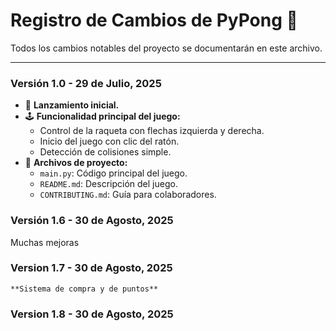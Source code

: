 # Registro de Cambios de PyPong 🏓

Todos los cambios notables del proyecto se documentarán en este archivo.

---

### Versión 1.0 - 29 de Julio, 2025

* 🎉 **Lanzamiento inicial.**
* 🕹️ **Funcionalidad principal del juego:**
    * Control de la raqueta con flechas izquierda y derecha.
    * Inicio del juego con clic del ratón.
    * Detección de colisiones simple.
* 📄 **Archivos de proyecto:**
    * `main.py`: Código principal del juego.
    * `README.md`: Descripción del juego.
    * `CONTRIBUTING.md`: Guía para colaboradores.
    
### Versión 1.6 - 30 de Agosto, 2025
   
   Muchas mejoras
   
### Version 1.7 - 30 de Agosto, 2025

    **Sistema de compra y de puntos**

### Version 1.8 - 30 de Agosto, 2025